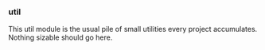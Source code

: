 ### util

This util module is the usual pile of small utilities every project accumulates. Nothing sizable should go here.
